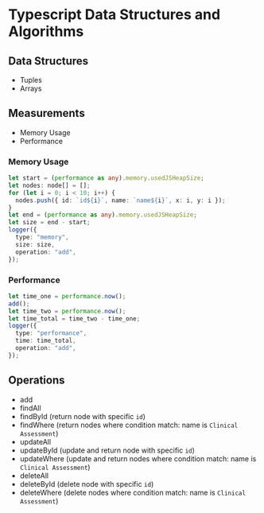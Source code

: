 # Typescript Data Structures and Algorithms

## Data Structures

- Tuples
- Arrays

## Measurements

- Memory Usage
- Performance

### Memory Usage

```typescript
let start = (performance as any).memory.usedJSHeapSize;
let nodes: node[] = [];
for (let i = 0; i < 10; i++) {
  nodes.push({ id: `id${i}`, name: `name${i}`, x: i, y: i });
}
let end = (performance as any).memory.usedJSHeapSize;
let size = end - start;
logger({
  type: "memory",
  size: size,
  operation: "add",
});
```

### Performance

```typescript
let time_one = performance.now();
add();
let time_two = performance.now();
let time_total = time_two - time_one;
logger({
  type: "performance",
  time: time_total,
  operation: "add",
});
```

## Operations

- add
- findAll
- findById (return node with specific `id`)
- findWhere (return nodes where condition match: name is `Clinical Assessment`)
- updateAll
- updateById (update and return node with specific `id`)
- updateWhere (update and return nodes where condition match: name is `Clinical Assessment`)
- deleteAll
- deleteById (delete node with specific `id`)
- deleteWhere (delete nodes where condition match: name is `Clinical Assessment`)

